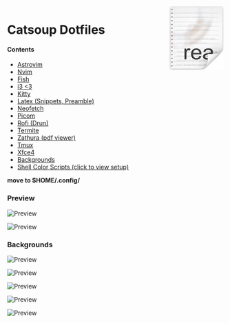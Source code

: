 <img src="icon.png" align="right" />

# Catsoup Dotfiles

#### **Contents** 

* [Astrovim](https://github.com/hgoose/linux-dotfiles/tree/master/astrovim)
* [Nvim](https://github.com/hgoose/linux-dotfiles/tree/master/nvim)
* [Fish](https://github.com/hgoose/linux-dotfiles/tree/master/fish)
* [i3 <3](https://github.com/hgoose/linux-dotfiles/tree/master/i3)
* [Kitty](https://github.com/hgoose/linux-dotfiles/tree/master/kitty)
* [Latex (Snippets, Preamble)](https://github.com/hgoose/linux-dotfiles/tree/master/latex)
* [Neofetch](https://github.com/hgoose/linux-dotfiles/tree/master/neofetch)
* [Picom](https://github.com/hgoose/linux-dotfiles/tree/master/picom)
* [Rofi (Drun)](https://github.com/hgoose/linux-dotfiles/tree/master/rofi)
* [Termite](https://github.com/hgoose/linux-dotfiles/tree/master/termite%20configs)
* [Zathura (pdf viewer)](https://github.com/hgoose/linux-dotfiles/tree/master/zathura)
* [Tmux](https://github.com/hgoose/linux-dotfiles/tree/master/tmux)
* [Xfce4](https://github.com/hgoose/linux-dotfiles/tree/master/xfce4)
* [Backgrounds](https://github.com/hgoose/linux-dotfiles/tree/master/shell-color-scripts)
* [Shell Color Scripts (click to view setup)](https://gitlab.com/dwt1/shell-color-scripts)

**move to $HOME/.config/**

### Preview
![Preview](https://i.imgur.com/j9WbOyw.png)

![Preview](https://i.imgur.com/PMAExsA.png)
<!-- ### Preview -->
<!-- ![Preview](https://i.imgur.com/eisKkWc.png) -->
<!---->
<!-- ### Preview -->
<!-- ![Preview](https://i.imgur.com/1TewMoj.png) -->

### Backgrounds 
![Preview](https://i.imgur.com/ugJuXa0.jpg)

![Preview](https://i.imgur.com/swWtVZv.jpg)

![Preview](https://i.imgur.com/aKBGclS.jpg)

![Preview](https://i.imgur.com/4Tb2dX1.jpg)

![Preview](https://i.imgur.com/ghDkqvK.jpg)
